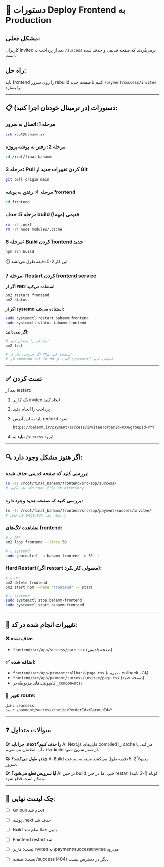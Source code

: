 # 🚀 دستورات Deploy Frontend به Production

## مشکل فعلی:
کاربران invited بعد از پرداخت به `/success` برمی‌گردند که صفحه قدیمی و حذف شده است.

## راه حل:
باید frontend را روی سرور rebuild کنیم تا صفحه جدید `/payment/success/invitee` را بسازد.

---

## 📋 دستورات (در ترمینال خودتان اجرا کنید):

### مرحله 1: اتصال به سرور
```bash
ssh root@bahamm.ir
```

### مرحله 2: رفتن به پوشه پروژه
```bash
cd /root/final_bahamm
```

### مرحله 3: Pull کردن تغییرات جدید از Git
```bash
git pull origin main
```

### مرحله 4: رفتن به پوشه frontend
```bash
cd frontend
```

### مرحله 5: حذف build قدیمی (مهم!)
```bash
rm -rf .next
rm -rf node_modules/.cache
```

### مرحله 6: Build کردن frontend جدید
```bash
npm run build
```
⏱️ این کار 2-5 دقیقه طول می‌کشد.

### مرحله 7: Restart کردن frontend service

**اگر از PM2 استفاده می‌کنید:**
```bash
pm2 restart frontend
pm2 status
```

**اگر از systemd استفاده می‌کنید:**
```bash
sudo systemctl restart bahamm-frontend
sudo systemctl status bahamm-frontend
```

**اگر نمی‌دانید:**
```bash
# ابتدا این را امتحان کنید
pm2 list

# اگر خروجی داد، از PM2 استفاده کنید
# اگر command not found گفت، از systemctl استفاده کنید
```

---

## ✅ تست کردن

بعد از restart:

1. یک کاربر invited ایجاد کنید
2. پرداخت را انجام دهید  
3. باید به این آدرس redirect شود:
   ```
   https://bahamm.ir/payment/success/invitee?orderId=XXX&groupId=YYY
   ```

4. **نباید** به `/success` برود!

---

## 🔍 اگر هنوز مشکل وجود دارد:

### بررسی کنید که صفحه قدیمی حذف شده:
```bash
ls -la /root/final_bahamm/frontend/src/app/success/
# باید بگوید: No such file or directory
```

### بررسی کنید که صفحه جدید وجود دارد:
```bash
ls -la /root/final_bahamm/frontend/src/app/payment/success/invitee/
# باید فایل page.tsx را نشان دهد
```

### مشاهده لاگ‌های frontend:
```bash
# با PM2
pm2 logs frontend --lines 50

# با systemd
sudo journalctl -u bahamm-frontend -n 50 -f
```

### Hard Restart (اگر restart معمولی کار نکرد):
```bash
# با PM2
pm2 delete frontend
pm2 start npm --name "frontend" -- start

# با systemd
sudo systemctl stop bahamm-frontend
sudo systemctl start bahamm-frontend
```

---

## 📝 تغییرات انجام شده در کد:

### ❌ حذف شده:
- `frontend/src/app/success/page.tsx` (صفحه قدیمی)

### ✅ اضافه شده:
- `frontend/src/app/payment/callback/page.tsx` (مدیریت callback بانک)
- `frontend/src/app/payment/success/invitee/page.tsx` (صفحه جدید)
- کامپوننت‌های مربوطه در `_components/`

### 🔄 تغییر route:
```
قبل: /success
بعد: /payment/success/invitee?orderId=X&groupId=Y
```

---

## ❓ سوالات متداول

**Q: چرا باید .next را حذف کنیم؟**
A: Next.js فایل‌های compiled را cache می‌کند. با حذف آن، مطمئن می‌شویم build از صفر شروع شود.

**Q: چقدر طول می‌کشد؟**
A: Build معمولاً 2-5 دقیقه طول می‌کشد بسته به سرعت سرور.

**Q: آیا سرویس قطع می‌شود؟**
A: در حین build خیر، اما در حین restart کوتاه (1-2 ثانیه) ممکن است قطع شود.

---

## 🎯 چک لیست نهایی:

- [ ] Git pull انجام شد
- [ ] پوشه .next حذف شد
- [ ] Build بدون خطا تمام شد
- [ ] Frontend restart شد
- [ ] تست: کاربر invited به /payment/success/invitee می‌رود
- [ ] تست: صفحه /success دیگر در دسترس نیست (404)

